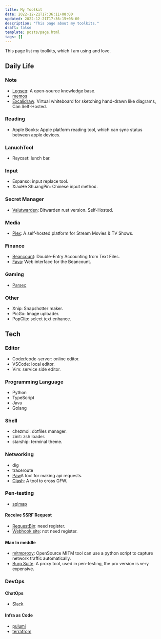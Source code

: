 ```yaml
---
title: My Toolkit
date: 2022-12-21T17:36:11+08:00
updated: 2022-12-21T17:36:15+08:00
description: "This page about my toolkits."
draft: false
template: posts/page.html
tags: []
---
```


This page list my toolkits, which I am using and love.

<!-- more -->
## Daily Life

### Note

- [Logseq](https://logseq.com/): A open-source knowledge base.
- [memos](https://usememos.com/)
- [Excalidraw](https://excalidraw.com/): Virtual whiteboard for sketching hand-drawn like diagrams, Can Self-Hosted.

### Reading

- Apple Books: Apple platform reading tool, which can sync status between apple devices.

### LanuchTool

- Raycast: lunch bar.

### Input

- Espanso: input replace tool.
- XiaoHe ShuangPin: Chinese input method.

### Secret Manager

- [Valutwarden](https://github.com/dani-garcia/vaultwarden): Bitwarden rust version. Self-Hosted.

### Media

- [Plex](https://www.plex.tv/): A self-hosted platform for Stream Movies & TV Shows.

### Finance

- [Beancount](https://github.com/beancount/beancount): Double-Entry Accounting from Text Files.
- [Fava](https://beancount.github.io/fava/): Web interface for the Beancount.

### Gaming

- [Parsec](https://parsec.app/)

### Other

- Xnip: Snapshotter maker.
- PicGo: Image uploader.
- PopClip: select text enhance.

## Tech

### Editor

- Coder/code-server: online editor.
- VSCode: local editor.
- Vim: service side editor.

### Programming Language

- Python
- TypeScript
- Java
- Golang

### Shell

- chezmoi: dotfiles manager.
- zinit: zsh loader.
- starship: terminal theme.

### Networking

- dig
- traceroute
- [Paw](https://paw.cloud/)A tool for making api requests.
- [Clash](https://github.com/Dreamacro/clash): A tool to cross GFW.

### Pen-testing

- [sqlmap](https://sqlmap.org/)

#### Receive SSRF Request

- [RequestBin](https://pipedream.com/): need register.
- [Webhook.site](https://webhook.site/): not need register.

#### Man In meddle

- [mitmproxy](https://mitmproxy.org/): OpenSource MITM tool can use a python script to capture network traffic automatically.
- [Burp Suite](https://portswigger.net/burp): A proxy tool, used in pen-testing, the pro version is very expensive.

### DevOps

#### ChatOps

- [Slack](https://slack.com)

#### Infra as Code

- [pulumi](https://www.pulumi.com/)
- [terrafrom](https://www.terraform.io/)
